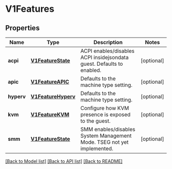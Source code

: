 # V1Features

## Properties
Name | Type | Description | Notes
------------ | ------------- | ------------- | -------------
**acpi** | [**V1FeatureState**](V1FeatureState.md) | ACPI enables/disables ACPI insidejsondata guest. Defaults to enabled. | [optional] 
**apic** | [**V1FeatureAPIC**](V1FeatureAPIC.md) | Defaults to the machine type setting. | [optional] 
**hyperv** | [**V1FeatureHyperv**](V1FeatureHyperv.md) | Defaults to the machine type setting. | [optional] 
**kvm** | [**V1FeatureKVM**](V1FeatureKVM.md) | Configure how KVM presence is exposed to the guest. | [optional] 
**smm** | [**V1FeatureState**](V1FeatureState.md) | SMM enables/disables System Management Mode. TSEG not yet implemented. | [optional] 

[[Back to Model list]](../README.md#documentation-for-models) [[Back to API list]](../README.md#documentation-for-api-endpoints) [[Back to README]](../README.md)


